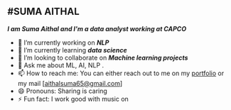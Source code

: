 #SUMA AITHAL
-----------------------------------------------------------------------------------------------------------------------------------------------------------------------
***I am Suma Aithal and I'm a data analyst working at CAPCO***

- 🔭 I’m currently working on ***NLP***
- 🌱 I’m currently learning ***data science***
- 👯 I’m looking to collaborate on ***Machine learning projects*** 
- 💬 Ask me about ML, AI, NLP .
- 📫 How to reach me: You can either reach out to me on my [portfolio](http://linkedin.com/in/sumaaithal) or my mail [aithalsuma65@gmail.com]
- 😄 Pronouns: Sharing is caring
- ⚡ Fun fact: I work good with music on
